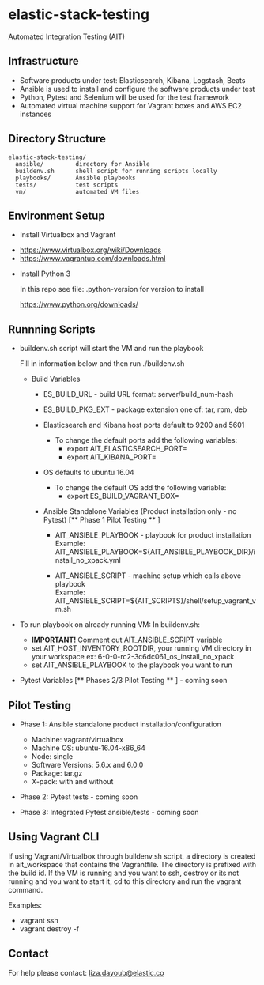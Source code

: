 # elastic-stack-testing

Automated Integration Testing (AIT)

## Infrastructure

 - Software products under test: Elasticsearch, Kibana, Logstash, Beats
 - Ansible is used to install and configure the software products under test
 - Python, Pytest and Selenium will be used for the test framework
 - Automated virtual machine support for Vagrant boxes and AWS EC2 instances

## Directory Structure

```
elastic-stack-testing/
  ansible/         directory for Ansible
  buildenv.sh      shell script for running scripts locally
  playbooks/       Ansible playbooks
  tests/           test scripts
  vm/              automated VM files
```

## Environment Setup

 * Install Virtualbox and Vagrant

  - https://www.virtualbox.org/wiki/Downloads
  - https://www.vagrantup.com/downloads.html

* Install Python 3

  In this repo see file: .python-version for version to install

  https://www.python.org/downloads/

## Runnning Scripts

* buildenv.sh script will start the VM and run the playbook

  Fill in information below and then run ./buildenv.sh   

  - Build Variables
    - ES_BUILD_URL - build URL format: server/build_num-hash   
    - ES_BUILD_PKG_EXT - package extension one of: tar, rpm, deb

    - Elasticsearch and Kibana host ports default to 9200 and 5601
      - To change the default ports add the following variables:
        - export AIT_ELASTICSEARCH_PORT=
        - export AIT_KIBANA_PORT=

    - OS defaults to ubuntu 16.04
      - To change the default OS add the following variable:
        - export ES_BUILD_VAGRANT_BOX=

    - Ansible Standalone Variables (Product installation only - no Pytest) [** Phase 1 Pilot Testing ** ]
      - AIT_ANSIBLE_PLAYBOOK - playbook for product installation   
        Example: AIT_ANSIBLE_PLAYBOOK=${AIT_ANSIBLE_PLAYBOOK_DIR}/install_no_xpack.yml

      - AIT_ANSIBLE_SCRIPT - machine setup which calls above playbook      
        Example: AIT_ANSIBLE_SCRIPT=${AIT_SCRIPTS}/shell/setup_vagrant_vm.sh   

* To run playbook on already running VM:
  In buildenv.sh:
    - <b>IMPORTANT!</b> Comment out AIT_ANSIBLE_SCRIPT variable
    - set AIT_HOST_INVENTORY_ROOTDIR, your running VM directory in your workspace ex: 6-0-0-rc2-3c6dc061_os_install_no_xpack
    - set AIT_ANSIBLE_PLAYBOOK to the playbook you want to run


* Pytest Variables [** Phases 2/3 Pilot Testing ** ] - coming soon

## Pilot Testing

  - Phase 1: Ansible standalone product installation/configuration
      - Machine: vagrant/virtualbox
      - Machine OS: ubuntu-16.04-x86_64
      - Node: single
      - Software Versions: 5.6.x and 6.0.0
      - Package: tar.gz
      - X-pack: with and without  


  - Phase 2: Pytest tests - coming soon

  - Phase 3: Integrated Pytest ansible/tests - coming soon

## Using Vagrant CLI

  If using Vagrant/Virtualbox through buildenv.sh script, a directory is created in ait_workspace that contains the
  Vagrantfile.  The directory is prefixed with the build id.  If the VM is running and you want to ssh, destroy or
  its not running and you want to start it, cd to this directory and run the vagrant command.

  Examples:
  - vagrant ssh
  - vagrant destroy -f

## Contact

  For help please contact: liza.dayoub@elastic.co
